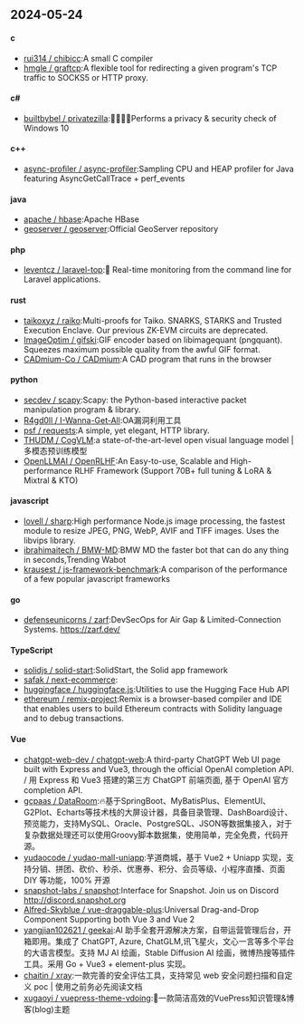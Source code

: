 ## 2024-05-24
#### c
* [rui314 / chibicc](https://github.com/rui314/chibicc):A small C compiler
* [hmgle / graftcp](https://github.com/hmgle/graftcp):A flexible tool for redirecting a given program's TCP traffic to SOCKS5 or HTTP proxy.
#### c#
* [builtbybel / privatezilla](https://github.com/builtbybel/privatezilla):👀👮🐢🔥Performs a privacy & security check of Windows 10
#### c++
* [async-profiler / async-profiler](https://github.com/async-profiler/async-profiler):Sampling CPU and HEAP profiler for Java featuring AsyncGetCallTrace + perf_events
#### java
* [apache / hbase](https://github.com/apache/hbase):Apache HBase
* [geoserver / geoserver](https://github.com/geoserver/geoserver):Official GeoServer repository
#### php
* [leventcz / laravel-top](https://github.com/leventcz/laravel-top):🚀 Real-time monitoring from the command line for Laravel applications.
#### rust
* [taikoxyz / raiko](https://github.com/taikoxyz/raiko):Multi-proofs for Taiko. SNARKS, STARKS and Trusted Execution Enclave. Our previous ZK-EVM circuits are deprecated.
* [ImageOptim / gifski](https://github.com/ImageOptim/gifski):GIF encoder based on libimagequant (pngquant). Squeezes maximum possible quality from the awful GIF format.
* [CADmium-Co / CADmium](https://github.com/CADmium-Co/CADmium):A CAD program that runs in the browser
#### python
* [secdev / scapy](https://github.com/secdev/scapy):Scapy: the Python-based interactive packet manipulation program & library.
* [R4gd0ll / I-Wanna-Get-All](https://github.com/R4gd0ll/I-Wanna-Get-All):OA漏洞利用工具
* [psf / requests](https://github.com/psf/requests):A simple, yet elegant, HTTP library.
* [THUDM / CogVLM](https://github.com/THUDM/CogVLM):a state-of-the-art-level open visual language model | 多模态预训练模型
* [OpenLLMAI / OpenRLHF](https://github.com/OpenLLMAI/OpenRLHF):An Easy-to-use, Scalable and High-performance RLHF Framework (Support 70B+ full tuning & LoRA & Mixtral & KTO)
#### javascript
* [lovell / sharp](https://github.com/lovell/sharp):High performance Node.js image processing, the fastest module to resize JPEG, PNG, WebP, AVIF and TIFF images. Uses the libvips library.
* [ibrahimaitech / BMW-MD](https://github.com/ibrahimaitech/BMW-MD):BMW MD the faster bot that can do any thing in seconds,Trending Wabot
* [krausest / js-framework-benchmark](https://github.com/krausest/js-framework-benchmark):A comparison of the performance of a few popular javascript frameworks
#### go
* [defenseunicorns / zarf](https://github.com/defenseunicorns/zarf):DevSecOps for Air Gap & Limited-Connection Systems. https://zarf.dev/
#### TypeScript
* [solidjs / solid-start](https://github.com/solidjs/solid-start):SolidStart, the Solid app framework
* [safak / next-ecommerce](https://github.com/safak/next-ecommerce):
* [huggingface / huggingface.js](https://github.com/huggingface/huggingface.js):Utilities to use the Hugging Face Hub API
* [ethereum / remix-project](https://github.com/ethereum/remix-project):Remix is a browser-based compiler and IDE that enables users to build Ethereum contracts with Solidity language and to debug transactions.
#### Vue
* [chatgpt-web-dev / chatgpt-web](https://github.com/chatgpt-web-dev/chatgpt-web):A third-party ChatGPT Web UI page built with Express and Vue3, through the official OpenAI completion API. / 用 Express 和 Vue3 搭建的第三方 ChatGPT 前端页面, 基于 OpenAI 官方 completion API.
* [gcpaas / DataRoom](https://github.com/gcpaas/DataRoom):🔥基于SpringBoot、MyBatisPlus、ElementUI、G2Plot、Echarts等技术栈的大屏设计器，具备目录管理、DashBoard设计、预览能力，支持MySQL、Oracle、PostgreSQL、JSON等数据集接入，对于复杂数据处理还可以使用Groovy脚本数据集，使用简单，完全免费，代码开源。
* [yudaocode / yudao-mall-uniapp](https://github.com/yudaocode/yudao-mall-uniapp):芋道商城，基于 Vue2 + Uniapp 实现，支持分销、拼团、砍价、秒杀、优惠券、积分、会员等级、小程序直播、页面 DIY 等功能，100% 开源
* [snapshot-labs / snapshot](https://github.com/snapshot-labs/snapshot):Interface for Snapshot. Join us on Discord http://discord.snapshot.org
* [Alfred-Skyblue / vue-draggable-plus](https://github.com/Alfred-Skyblue/vue-draggable-plus):Universal Drag-and-Drop Component Supporting both Vue 3 and Vue 2
* [yangjian102621 / geekai](https://github.com/yangjian102621/geekai):AI 助手全套开源解决方案，自带运营管理后台，开箱即用。集成了 ChatGPT, Azure, ChatGLM,讯飞星火，文心一言等多个平台的大语言模型。支持 MJ AI 绘画，Stable Diffusion AI 绘画，微博热搜等插件工具。采用 Go + Vue3 + element-plus 实现。
* [chaitin / xray](https://github.com/chaitin/xray):一款完善的安全评估工具，支持常见 web 安全问题扫描和自定义 poc | 使用之前务必先阅读文档
* [xugaoyi / vuepress-theme-vdoing](https://github.com/xugaoyi/vuepress-theme-vdoing):🚀一款简洁高效的VuePress知识管理&博客(blog)主题
